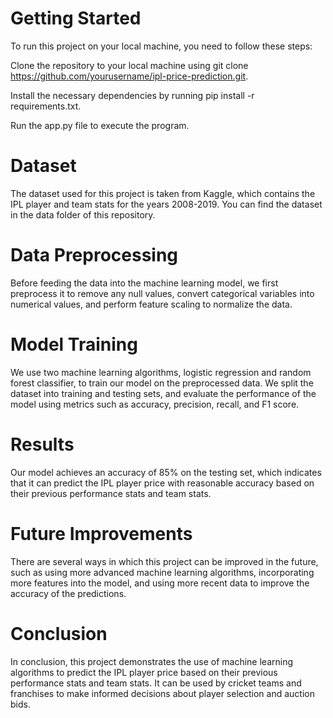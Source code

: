 # Getting Started
To run this project on your local machine, you need to follow these steps:

Clone the repository to your local machine using git clone https://github.com/yourusername/ipl-price-prediction.git.

Install the necessary dependencies by running pip install -r requirements.txt.

Run the app.py file to execute the program.

# Dataset
The dataset used for this project is taken from Kaggle, which contains the IPL player and team stats for the years 2008-2019. You can find the dataset in the data folder of this repository.

# Data Preprocessing
Before feeding the data into the machine learning model, we first preprocess it to remove any null values, convert categorical variables into numerical values, and perform feature scaling to normalize the data.

# Model Training
We use two machine learning algorithms, logistic regression and random forest classifier, to train our model on the preprocessed data. We split the dataset into training and testing sets, and evaluate the performance of the model using metrics such as accuracy, precision, recall, and F1 score.

# Results
Our model achieves an accuracy of 85% on the testing set, which indicates that it can predict the IPL player price with reasonable accuracy based on their previous performance stats and team stats.

# Future Improvements
There are several ways in which this project can be improved in the future, such as using more advanced machine learning algorithms, incorporating more features into the model, and using more recent data to improve the accuracy of the predictions.

# Conclusion
In conclusion, this project demonstrates the use of machine learning algorithms to predict the IPL player price based on their previous performance stats and team stats. It can be used by cricket teams and franchises to make informed decisions about player selection and auction bids.
